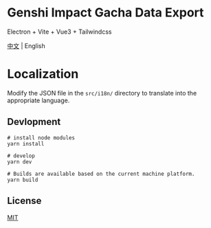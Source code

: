 # Genshi Impact Gacha Data Export

Electron + Vite + Vue3 + Tailwindcss

[中文](https://github.com/biuuu/genshin-gacha-export/blob/main/README.md) | English

# Localization
Modify the JSON file in the `src/i18n/` directory to translate into the appropriate language.

## Devlopment

```
# install node modules
yarn install

# develop
yarn dev

# Builds are available based on the current machine platform.
yarn build
```

## License

[MIT](https://github.com/biuuu/genshin-gacha-export/blob/main/LICENSE)

